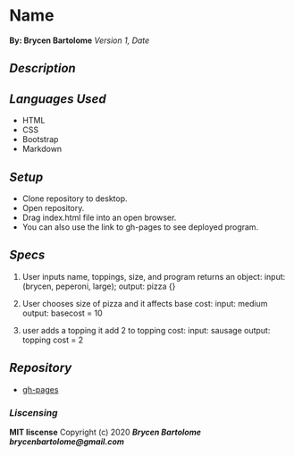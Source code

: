 # Name
**By: Brycen Bartolome**
_Version 1, Date_

## _Description_

## _Languages Used_
* HTML
* CSS
* Bootstrap
* Markdown

## _Setup_
* Clone repository to desktop.
* Open repository.
* Drag index.html file into an open browser.
* You can also use the link to gh-pages to see deployed program.

## _Specs_
1. User inputs name, toppings, size, and program returns an object:
input: (brycen, peperoni, large);
output: pizza {}

2. User chooses size of pizza and it affects base cost:
input: medium
output: basecost = 10

3. user adds a topping it add 2 to topping cost:
input: sausage
output: topping cost = 2

## _Repository_
* [gh-pages](https://brycengit.github.io//)

### _Liscensing_
 **MIT liscense**
Copyright (c) 2020 **_Brycen Bartolome brycenbartolome@gmail.com_**
